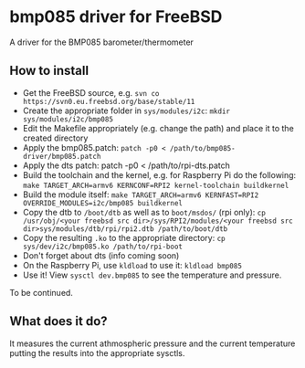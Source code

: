 # bmp085 driver for FreeBSD

A driver for the BMP085 barometer/thermometer

## How to install
 * Get the FreeBSD source, e.g. `svn co https://svn0.eu.freebsd.org/base/stable/11`
 * Create the appropriate folder in `sys/modules/i2c`: `mkdir sys/modules/i2c/bmp085`
 * Edit the Makefile appropriately (e.g. change the path) and place it to the created directory
 * Apply the bmp085.patch: `patch -p0 < /path/to/bmp085-driver/bmp085.patch`
 * Apply the dts patch: patch -p0 < /path/to/rpi-dts.patch
 * Build the toolchain and the kernel, e.g. for Raspberry Pi do the following: `make TARGET_ARCH=armv6 KERNCONF=RPI2 kernel-toolchain buildkernel`
 * Build the module itself: `make TARGET_ARCH=armv6 KERNFAST=RPI2 OVERRIDE_MODULES=i2c/bmp085 buildkernel`
 * Copy the dtb to `/boot/dtb` as well as to `boot/msdos/` (rpi only): `cp /usr/obj/<your freebsd src dir>/sys/RPI2/modules/<your freebsd src dir>sys/modules/dtb/rpi/rpi2.dtb /path/to/boot/dtb`
 * Copy the resulting `.ko` to the appropriate directory: `cp sys/dev/i2c/bmp085.ko /path/to/rpi-boot`
 * Don't forget about dts (info coming soon)
 * On the Raspberry Pi, use `kldload` to use it: `kldload bmp085`
 * Use it! View `sysctl dev.bmp085` to see the temperature and pressure.

To be continued.

## What does it do?
It measures the current athmospheric pressure and the current temperature putting the results into the appropriate sysctls.
